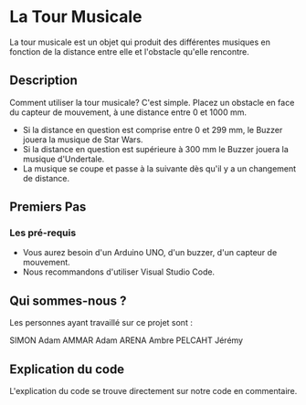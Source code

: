 # La Tour Musicale

La tour musicale est un objet qui produit des différentes musiques en fonction de la distance entre elle et l'obstacle qu'elle rencontre.

## Description

Comment utiliser la tour musicale? C'est simple. Placez un obstacle en face du capteur de mouvement, à une distance entre 0 et 1000 mm. 

- Si la distance en question est comprise entre 0 et 299 mm, le Buzzer jouera la musique de Star Wars.
- Si la distance en question est supérieure à 300 mm le Buzzer jouera la musique d'Undertale.
- La musique se coupe et passe à la suivante dès qu'il y a un changement de distance.


## Premiers Pas

### Les pré-requis

* Vous aurez besoin d'un Arduino UNO, d'un buzzer, d'un capteur de mouvement.
* Nous recommandons d'utiliser Visual Studio Code.


## Qui sommes-nous ?

Les personnes ayant travaillé sur ce projet sont : 

SIMON Adam
AMMAR Adam
ARENA Ambre
PELCAHT Jérémy

## Explication du code

L'explication du code se trouve directement sur notre code en commentaire.
